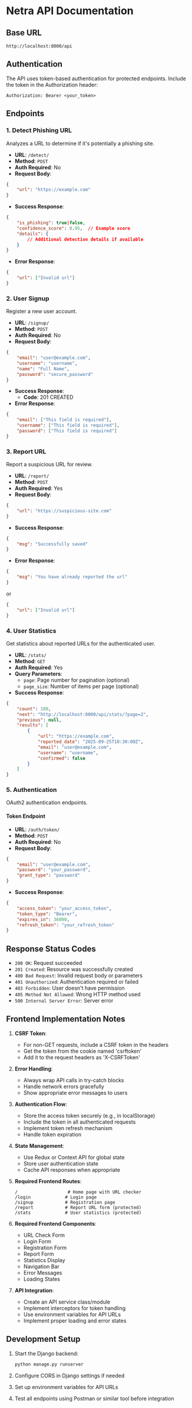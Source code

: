# Netra API Documentation

## Base URL
```
http://localhost:8000/api
```

## Authentication
The API uses token-based authentication for protected endpoints. Include the token in the Authorization header:
```
Authorization: Bearer <your_token>
```

## Endpoints

### 1. Detect Phishing URL
Analyzes a URL to determine if it's potentially a phishing site.

- **URL**: `/detect/`
- **Method**: `POST`
- **Auth Required**: No
- **Request Body**:
```json
{
    "url": "https://example.com"
}
```
- **Success Response**:
```json
{
    "is_phishing": true|false,
    "confidence_score": 0.95,  // Example score
    "details": {
        // Additional detection details if available
    }
}
```
- **Error Response**:
```json
{
    "url": ["Invalid url"]
}
```

### 2. User Signup
Register a new user account.

- **URL**: `/signup/`
- **Method**: `POST`
- **Auth Required**: No
- **Request Body**:
```json
{
    "email": "user@example.com",
    "username": "username",
    "name": "Full Name",
    "password": "secure_password"
}
```
- **Success Response**: 
  - **Code**: 201 CREATED
- **Error Response**:
```json
{
    "email": ["This field is required"],
    "username": ["This field is required"],
    "password": ["This field is required"]
}
```

### 3. Report URL
Report a suspicious URL for review.

- **URL**: `/report/`
- **Method**: `POST`
- **Auth Required**: Yes
- **Request Body**:
```json
{
    "url": "https://suspicious-site.com"
}
```
- **Success Response**:
```json
{
    "msg": "Successfully saved"
}
```
- **Error Response**:
```json
{
    "msg": "You have already reported the url"
}
```
or
```json
{
    "url": ["Invalid url"]
}
```

### 4. User Statistics
Get statistics about reported URLs for the authenticated user.

- **URL**: `/stats/`
- **Method**: `GET`
- **Auth Required**: Yes
- **Query Parameters**:
  - `page`: Page number for pagination (optional)
  - `page_size`: Number of items per page (optional)
- **Success Response**:
```json
{
    "count": 100,
    "next": "http://localhost:8000/api/stats/?page=2",
    "previous": null,
    "results": [
        {
            "url": "https://example.com",
            "reported_date": "2025-09-25T10:30:00Z",
            "email": "user@example.com",
            "username": "username",
            "confirmed": false
        }
    ]
}
```

### 5. Authentication
OAuth2 authentication endpoints.

#### Token Endpoint
- **URL**: `/auth/token/`
- **Method**: `POST`
- **Auth Required**: No
- **Request Body**:
```json
{
    "email": "user@example.com",
    "password": "your_password",
    "grant_type": "password"
}
```
- **Success Response**:
```json
{
    "access_token": "your_access_token",
    "token_type": "Bearer",
    "expires_in": 36000,
    "refresh_token": "your_refresh_token"
}
```

## Response Status Codes
- `200 OK`: Request succeeded
- `201 Created`: Resource was successfully created
- `400 Bad Request`: Invalid request body or parameters
- `401 Unauthorized`: Authentication required or failed
- `403 Forbidden`: User doesn't have permission
- `405 Method Not Allowed`: Wrong HTTP method used
- `500 Internal Server Error`: Server error

## Frontend Implementation Notes

1. **CSRF Token**:
   - For non-GET requests, include a CSRF token in the headers
   - Get the token from the cookie named 'csrftoken'
   - Add it to the request headers as 'X-CSRFToken'

2. **Error Handling**:
   - Always wrap API calls in try-catch blocks
   - Handle network errors gracefully
   - Show appropriate error messages to users

3. **Authentication Flow**:
   - Store the access token securely (e.g., in localStorage)
   - Include the token in all authenticated requests
   - Implement token refresh mechanism
   - Handle token expiration

4. **State Management**:
   - Use Redux or Context API for global state
   - Store user authentication state
   - Cache API responses when appropriate

5. **Required Frontend Routes**:
   ```
   /                   # Home page with URL checker
   /login             # Login page
   /signup            # Registration page
   /report            # Report URL form (protected)
   /stats             # User statistics (protected)
   ```

6. **Required Frontend Components**:
   - URL Check Form
   - Login Form
   - Registration Form
   - Report Form
   - Statistics Display
   - Navigation Bar
   - Error Messages
   - Loading States

7. **API Integration**:
   - Create an API service class/module
   - Implement interceptors for token handling
   - Use environment variables for API URLs
   - Implement proper loading and error states

## Development Setup
1. Start the Django backend:
   ```bash
   python manage.py runserver
   ```

2. Configure CORS in Django settings if needed
3. Set up environment variables for API URLs
4. Test all endpoints using Postman or similar tool before integration